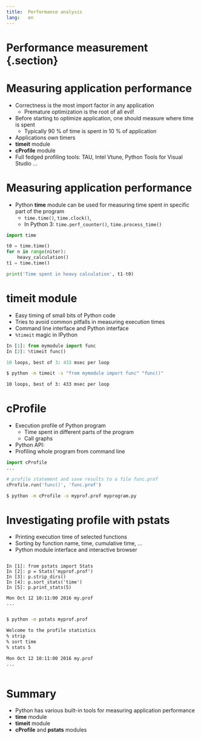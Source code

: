```yaml
---
title:  Performance analysis
lang:   en
---
```


# Performance measurement {.section}

# Measuring application performance

- Correctness is the most import factor in any application
    - Premature optimization is the root of all evil\!
- Before starting to optimize application, one should measure where time is
  spent
    - Typically 90 % of time is spent in 10 % of application
- Applications own timers
- **timeit** module
- **cProfile** module
- Full fedged profiling tools: TAU, Intel Vtune, Python Tools for Visual
  Studio ...


# Measuring application performance

- Python **time** module can be used for measuring time spent in specific
  part of the program
    - `time.time()`, `time.clock()`,
    - In Python 3: `time.perf_counter()`, `time.process_time()`

```python
import time

t0 = time.time()
for n in range(niter):
    heavy_calculation()
t1 = time.time()

print('Time spent in heavy calculation', t1-t0)
```


# timeit module

- Easy timing of small bits of Python code
- Tries to avoid common pitfalls in measuring execution times
- Command line interface and Python interface
- `%timeit` magic in IPython

```python
In [1]: from mymodule import func
In [2]: %timeit func()

10 loops, best of 3: 433 msec per loop
```
```bash
$ python -m timeit -s "from mymodule import func" "func()"

10 loops, best of 3: 433 msec per loop
```


# cProfile

- Execution profile of Python program
    - Time spent in different parts of the program
    - Call graphs
- Python API:
- Profiling whole program from command line

```python
import cProfile
...

# profile statement and save results to a file func.prof
cProfile.run('func()', 'func.prof')
```
```bash
$ python -m cProfile -o myprof.prof myprogram.py
```


# Investigating profile with pstats

- Printing execution time of selected functions
- Sorting by function name, time, cumulative time, ...
- Python module interface and interactive browser

<div class="column">

```
In [1]: from pstats import Stats
In [2]: p = Stats('myprof.prof')
In [3]: p.strip_dirs()
In [4]: p.sort_stats('time')
In [5]: p.print_stats(5)

Mon Oct 12 10:11:00 2016 my.prof
...
```

</div>
<div class="column">

```bash
$ python -m pstats myprof.prof

Welcome to the profile statistics
% strip
% sort time
% stats 5

Mon Oct 12 10:11:00 2016 my.prof
...
```

</div>


# Summary

- Python has various built-in tools for measuring application performance
- **time** module
- **timeit** module
- **cProfile** and **pstats** modules
